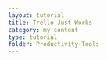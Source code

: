 ```yaml
---
layout: tutorial
title: Trello Just Works
category: my-content
type: tutorial
folder: Productivity-Tools
---
```

